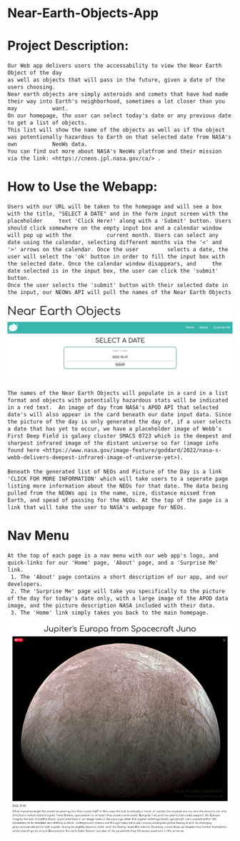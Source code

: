 # Near-Earth-Objects-App

# Project Description:
    Our Web app delivers users the accessability to view the Near Earth Object of the day
    as well as objects that will pass in the future, given a date of the users choosing. 
    Near earth objects are simply asteroids and comets that have had made their way into Earth's neighborhood, sometimes a lot closer than you may           want. 
    On our homepage, the user can select today's date or any previous date to get a list of objects.
    This list will show the name of the objects as well as if the object was potentionally hazardous to Earth on that selected date from NASA's own           NeoWs data. 
    You can find out more about NASA's NeoWs platfrom and their mission via the link: <https://cneos.jpl.nasa.gov/ca/> .
    
 # How to Use the Webapp:
    Users with our URL will be taken to the homepage and will see a box with the title, "SELECT A DATE" and in the form input screen with the placeholder     text 'Click Here!' along with a 'Submit' button. Users should click somewhere on the empty input box and a calendar window will pop up with the           current month. Users can select any date using the calendar, selecting different months via the '<' and '>' arrows on the calendar. Once the user         selects a date, the user will select the 'ok' button in order to fill the input box with the selected date. Once the calendar window disappears, and     the date selected is in the input box, the user can click the 'submit' button.  
    Once the user selects the 'submit' button with their selected date in the input, our NEOWs API will pull the names of the Near Earth Objects

![homepage screenshot](/assets/images/Screen%20Shot%202022-10-03%20at%205.48.36%20PM.png "Homepage")

    The names of the Near Earth Objects will populate in a card in a list format and objects with potentially hazardous stats will be indicated in a red text.  An image of day from NASA's APOD API that selected date's will also appear in the card beneath our date input data. Since the picture of the day is only generated the day of, if a user selects a date that has yet to occur, we have a placeholder image of Webb’s First Deep Field is galaxy cluster SMACS 0723 which is the deepest and sharpest infrared image of the distant universe so far (image info found here <https://www.nasa.gov/image-feature/goddard/2022/nasa-s-webb-delivers-deepest-infrared-image-of-universe-yet>). 

    Beneath the generated list of NEOs and Picture of the Day is a link 'CLICK FOR MORE INFORMATION' which will take users to a seperate page listing more information about the NEOs for that date. The data being pulled from the NEOWs api is the name, size, distance missed from Earth, and spead of passing for the NEOs. At the top of the page is a link that will take the user to NASA's webpage for NEOs. 

 # Nav Menu   
    At the top of each page is a nav menu with our web app's logo, and quick-links for our 'Home' page, 'About' page, and a 'Surprise Me' link. 
     1. The 'About' page contains a short description of our app, and our developers. 
     2. The 'Surprise Me' page will take you specifically to the picture of the day for today's date only, with a large image of the APOD data image, and the picture description NASA included with their data. 
     3. The 'Home' link simply takes you back to the main homepage.
![daily image screenshot](assets/images/Screen%20Shot%202022-10-03%20at%206.27.55%20PM.png "Surprise Me!")


